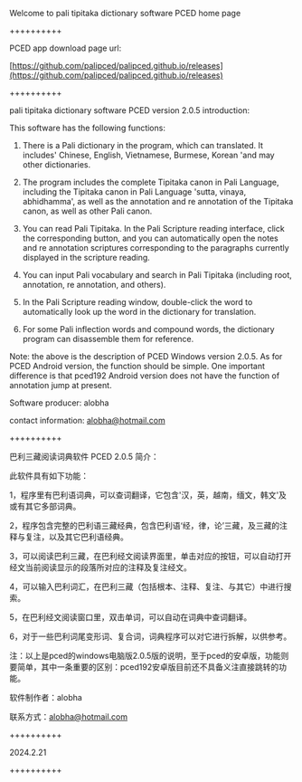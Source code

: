 Welcome to pali tipitaka dictionary software PCED home page

++++++++++

PCED app download page url:

[https://github.com/palipced/palipced.github.io/releases](https://github.com/palipced/palipced.github.io/releases)

++++++++++

pali tipitaka dictionary software PCED version 2.0.5 introduction:

This software has the following functions:

1. There is a Pali dictionary in the program, which can translated. It includes' Chinese, English, Vietnamese, Burmese, Korean 'and may other dictionaries.

2. The program includes the complete Tipitaka canon in Pali Language, including the Tipitaka canon in Pali Language 'sutta, vinaya, abhidhamma', as well as the annotation and re annotation of the Tipitaka canon, as well as other Pali canon.

3. You can read Pali Tipitaka. In the Pali Scripture reading interface, click the corresponding button, and you can automatically open the notes and re annotation scriptures corresponding to the paragraphs currently displayed in the scripture reading.

4. You can input Pali vocabulary and search in Pali Tipitaka (including root, annotation, re annotation, and others).

5. In the Pali Scripture reading window, double-click the word to automatically look up the word in the dictionary for translation.

6. For some Pali inflection words and compound words, the dictionary program can disassemble them for reference.

Note: the above is the description of PCED Windows version 2.0.5. As for PCED Android version, the function should be simple. One important difference is that pced192 Android version does not have the function of annotation jump at present.

Software producer: alobha

contact information: alobha@hotmail.com

++++++++++

巴利三藏阅读词典软件 PCED 2.0.5 简介：

此软件具有如下功能：

1，程序里有巴利语词典，可以查词翻译，它包含'汉，英，越南，缅文，韩文'及或有其它多部词典。

2，程序包含完整的巴利语三藏经典，包含巴利语‘经，律，论’三藏，及三藏的注释与复注，以及其它巴利语经典。

3，可以阅读巴利三藏，在巴利经文阅读界面里，单击对应的按钮，可以自动打开经文当前阅读显示的段落所对应的注释及复注经文。

4，可以输入巴利词汇，在巴利三藏（包括根本、注释、复注、与其它）中进行搜索。

5，在巴利经文阅读窗口里，双击单词，可以自动在词典中查词翻译。

6，对于一些巴利词尾变形词、复合词，词典程序可以对它进行拆解，以供参考。

注：以上是pced的windows电脑版2.0.5版的说明，至于pced的安卓版，功能则要简单，其中一条重要的区别：pced192安卓版目前还不具备义注直接跳转的功能。

软件制作者：alobha

联系方式：alobha@hotmail.com

++++++++++

2024.2.21

++++++++++
